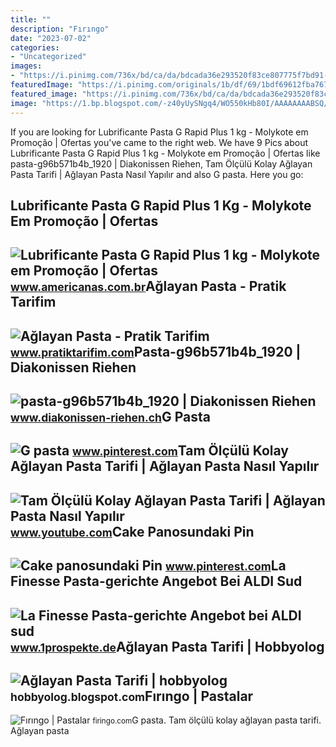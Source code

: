 ```yaml
---
title: ""
description: "Fırıngo"
date: "2023-07-02"
categories:
- "Uncategorized"
images:
- "https://i.pinimg.com/736x/bd/ca/da/bdcada36e293520f83ce807775f7bd91--pasta.jpg"
featuredImage: "https://i.pinimg.com/originals/1b/df/69/1bdf69612fba76796af3f9d9741ce01a.jpg"
featured_image: "https://i.pinimg.com/736x/bd/ca/da/bdcada36e293520f83ce807775f7bd91--pasta.jpg"
image: "https://1.bp.blogspot.com/-z40yUySNgq4/WO550kHb80I/AAAAAAAABSQ/Zu2en84RBj8MsvIIpo1gNYhEqbLgtZZVQCEw/w1200-h630-p-k-no-nu/aglayanpastatarifi%2B%25282%2529.JPG"
---
```


If you are looking for Lubrificante Pasta G Rapid Plus 1 kg - Molykote em Promoção | Ofertas you've came to the right web. We have 9 Pics about Lubrificante Pasta G Rapid Plus 1 kg - Molykote em Promoção | Ofertas like pasta-g96b571b4b\_1920 | Diakonissen Riehen, Tam Ölçülü Kolay Ağlayan Pasta Tarifi | Ağlayan Pasta Nasıl Yapılır and also G pasta. Here you go:

Lubrificante Pasta G Rapid Plus 1 Kg - Molykote Em Promoção | Ofertas
---------------------------------------------------------------------

 ![Lubrificante Pasta G Rapid Plus 1 kg - Molykote em Promoção | Ofertas](https://images-americanas.b2w.io/produtos/4869933501/imagens/lubrificante-pasta-g-rapid-plus-1-kg-molykote/4869933501_1_large.jpg) <small>www.americanas.com.br</small>Ağlayan Pasta - Pratik Tarifim
------------------------------

 ![Ağlayan Pasta - Pratik Tarifim](https://1.bp.blogspot.com/-vXZNrxRx8wc/XNb2Rqar36I/AAAAAAAACb4/sJvYF56EkcI5voasYEZas_Bl_oKfg-aAQCLcBGAs/w1200-h630-p-k-no-nu/A%25C4%259Flayan%2BPastaf.jpg) <small>www.pratiktarifim.com</small>Pasta-g96b571b4b\_1920 | Diakonissen Riehen
-------------------------------------------

 ![pasta-g96b571b4b_1920 | Diakonissen Riehen](https://www.diakonissen-riehen.ch/wp-content/uploads/2022/09/pasta-g96b571b4b_1920-300x201.jpg) <small>www.diakonissen-riehen.ch</small>G Pasta
-------

 ![G pasta](https://i.pinimg.com/originals/1b/df/69/1bdf69612fba76796af3f9d9741ce01a.jpg) <small>www.pinterest.com</small>Tam Ölçülü Kolay Ağlayan Pasta Tarifi | Ağlayan Pasta Nasıl Yapılır
-------------------------------------------------------------------

 ![Tam Ölçülü Kolay Ağlayan Pasta Tarifi | Ağlayan Pasta Nasıl Yapılır](https://i.ytimg.com/vi/259tPHH3rKw/maxresdefault.jpg) <small>www.youtube.com</small>Cake Panosundaki Pin
--------------------

 ![Cake panosundaki Pin](https://i.pinimg.com/736x/bd/ca/da/bdcada36e293520f83ce807775f7bd91--pasta.jpg) <small>www.pinterest.com</small>La Finesse Pasta-gerichte Angebot Bei ALDI Sud
----------------------------------------------

 ![La Finesse Pasta-gerichte Angebot bei ALDI sud](https://static01.eu/1prospekte.de/images/uploads/030122/la-finesse-pasta-gerichte1024.jpg) <small>www.1prospekte.de</small>Ağlayan Pasta Tarifi | Hobbyolog
--------------------------------

 ![Ağlayan Pasta Tarifi | hobbyolog](https://1.bp.blogspot.com/-z40yUySNgq4/WO550kHb80I/AAAAAAAABSQ/Zu2en84RBj8MsvIIpo1gNYhEqbLgtZZVQCEw/w1200-h630-p-k-no-nu/aglayanpastatarifi%2B%25282%2529.JPG) <small>hobbyolog.blogspot.com</small>Fırıngo | Pastalar
------------------

 ![Fırıngo | Pastalar](http://www.firingo.com/images/urunler/pastalar/4.jpeg) <small>firingo.com</small>G pasta. Tam ölçülü kolay ağlayan pasta tarifi. Ağlayan pasta

